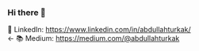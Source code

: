 ### Hi there 👋
🔔 LinkedIn: https://www.linkedin.com/in/abdullahturkak/                                                                                                                 
<- 📚 Medium: https://medium.com/@abdullahturkak

